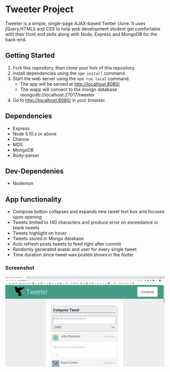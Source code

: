 # Tweeter Project

Tweeter is a simple, single-page AJAX-based Twitter clone. It uses jQuery,HTML5 and CSS to help web development student get comfortable with their front end skills along with Node, Express and MongoDB for the back-end.

## Getting Started

1. Fork this repository, then clone your fork of this repository.
2. Install dependencies using the `npm install` command.
3. Start the web server using the `npm run local` command. 
    - The app will be served at <http://localhost:8080/>
    - The wapp will connect to the mongo database mongodb://localhost:27017/tweeter
4. Go to <http://localhost:8080/> in your browser.

## Dependencies

- Express
- Node 5.10.x or above
- Chance
- MD5
- MongoDB
- Body-parser

## Dev-Dependenies

- Nodemon

## App functionality
- Compose button collapses and expands new tweet text box and focuses upon opening
- Tweets limited to 140 characters and produce error on exceedance or blank tweets
- Tweets highlight on hover
- Tweets stored in Mongo database
- Auto refresh posts tweets to feed right after commit
- Randomly generated avatar and user for every single tweet
- Time duration since tweet was posted shows in the footer

### Screenshot
!["Screenshot of app"](https://github.com/cpfeiffer325/tweeter/blob/refactor/docs/App-Screenshot.png)
